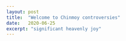 ```yaml
---
layout: post
title:  "Welcome to Chinmoy controversies"
date:   2020-06-25
excerpt: "significant heavenly joy"
---
```

